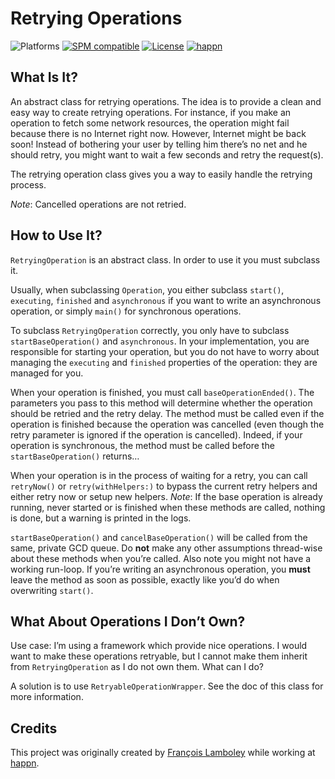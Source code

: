 # Retrying Operations
![Platforms](https://img.shields.io/badge/platform-macOS%20|%20iOS%20|%20tvOS%20|%20watchOS%20|%20Linux-lightgrey.svg?style=flat) [![SPM compatible](https://img.shields.io/badge/SPM-compatible-E05C43.svg?style=flat)](https://swift.org/package-manager/) [![License](https://img.shields.io/github/license/happn-app/RetryingOperation.svg)](License.txt) [![happn](https://img.shields.io/badge/from-happn-0087B4.svg?style=flat)](https://happn.com)

## What Is It?

An abstract class for retrying operations.
The idea is to provide a clean and easy way to create retrying operations.
For instance, if you make an operation to fetch some network resources,
 the operation might fail because there is no Internet right now.
However, Internet might be back soon!
Instead of bothering your user by telling him there’s no net and he should retry,
 you might want to wait a few seconds and retry the request(s).

The retrying operation class gives you a way to easily handle the retrying process.

_Note_: Cancelled operations are not retried.

## How to Use It?

`RetryingOperation` is an abstract class.
In order to use it you must subclass it.

Usually, when subclassing `Operation`, you either subclass `start()`, `executing`, `finished` and `asynchronous`
 if you want to write an asynchronous operation, or simply `main()` for synchronous operations.

To subclass `RetryingOperation` correctly, you only have to subclass `startBaseOperation()` and `asynchronous`.
In your implementation, you are responsible for starting your operation,
 but you do not have to worry about managing the `executing` and `finished` properties of the operation: they are managed for you.

When your operation is finished, you must call `baseOperationEnded()`.
The parameters you pass to this method will determine whether the operation should be retried and the retry delay.
The method must be called even if the operation is finished because the operation was cancelled
 (even though the retry parameter is ignored if the operation is cancelled).
Indeed, if your operation is synchronous, the method must be called before the `startBaseOperation()` returns…

When your operation is in the process of waiting for a retry, you can call `retryNow()` or `retry(withHelpers:)`
 to bypass the current retry helpers and either retry now or setup new helpers.
_Note_: If the base operation is already running, never started or is finished when these methods are called,
 nothing is done, but a warning is printed in the logs.

`startBaseOperation()` and `cancelBaseOperation()` will be called from the same, private GCD queue.
Do **not** make any other assumptions thread-wise about these methods when you’re called.
Also note you might not have a working run-loop.
If you’re writing an asynchronous operation, you **must** leave the method as soon as possible,
 exactly like you’d do when overwriting `start()`.

## What About Operations I Don’t Own?

Use case: I’m using a framework which provide nice operations.
I would want to make these operations retryable, but I cannot make them inherit from `RetryingOperation` as I do not own them.
What can I do?

A solution is to use `RetryableOperationWrapper`.
See the doc of this class for more information.

## Credits
This project was originally created by [François Lamboley](https://github.com/Frizlab) while working at [happn](https://happn.com).
